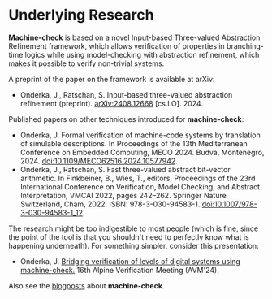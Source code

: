 # Underlying Research

**Machine-check** is based on a novel Input-based Three-valued Abstraction Refinement framework, which allows verification of properties in branching-time logics while using model-checking with abstraction refinement, which makes it possible to verify non-trivial systems.

A preprint of the paper on the framework is available at arXiv:
 - Onderka, J., Ratschan, S. Input-based three-valued abstraction refinement (preprint). [arXiv:2408.12668](https://arxiv.org/abs/2408.12668) \[cs.LO\]. 2024.

Published papers on other techniques introduced for **machine-check**:
 - Onderka, J. Formal verification of machine-code systems by translation of simulable descriptions. In Proceedings of the 13th Mediterranean Conference on Embedded Computing, MECO 2024. Budva, Montenegro, 2024. [doi:10.1109/MECO62516.2024.10577942](https://ieeexplore.ieee.org/document/10577942).
 - Onderka, J., Ratschan, S. Fast three-valued abstract bit-vector arithmetic. In Finkbeiner, B., Wies, T., editors, Proceedings of the 23rd International Conference on Verification, Model Checking, and Abstract Interpretation, VMCAI 2022, pages 242–262. Springer Nature Switzerland, Cham, 2022. ISBN: 978-3-030-94583-1. [doi:10.1007/978-3-030-94583-1_12](https://link.springer.com/chapter/10.1007/978-3-030-94583-1_12).

The research might be too indigestible to most people (which is fine, since the point of the tool is that you shouldn't need to perfectly know what is happening underneath). For something simpler, consider this presentation:
 - Onderka, J. [Bridging verification of levels of digital systems using machine-check.](https://avm2024.informatik.uni-freiburg.de/assets/presentations/jan_onderka.pdf) 16th Alpine Verification Meeting (AVM'24).

Also see the [blogposts](https://machine-check.org/blog/) about **machine-check**.